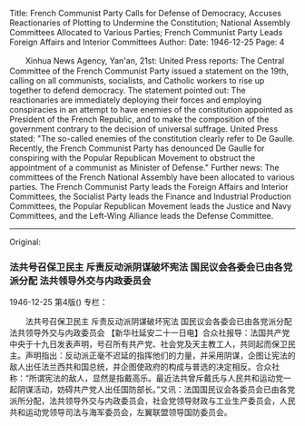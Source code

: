 Title: French Communist Party Calls for Defense of Democracy, Accuses Reactionaries of Plotting to Undermine the Constitution; National Assembly Committees Allocated to Various Parties; French Communist Party Leads Foreign Affairs and Interior Committees
Author:
Date: 1946-12-25
Page: 4

　　Xinhua News Agency, Yan'an, 21st: United Press reports: The Central Committee of the French Communist Party issued a statement on the 19th, calling on all communists, socialists, and Catholic workers to rise up together to defend democracy. The statement pointed out: The reactionaries are immediately deploying their forces and employing conspiracies in an attempt to have enemies of the constitution appointed as President of the French Republic, and to make the composition of the government contrary to the decision of universal suffrage. United Press stated: "The so-called enemies of the constitution clearly refer to De Gaulle. Recently, the French Communist Party has denounced De Gaulle for conspiring with the Popular Republican Movement to obstruct the appointment of a communist as Minister of Defense." Further news: The committees of the French National Assembly have been allocated to various parties. The French Communist Party leads the Foreign Affairs and Interior Committees, the Socialist Party leads the Finance and Industrial Production Committees, the Popular Republican Movement leads the Justice and Navy Committees, and the Left-Wing Alliance leads the Defense Committee.



<hr /> 

Original: 


### 法共号召保卫民主  斥责反动派阴谋破坏宪法  国民议会各委会已由各党派分配  法共领导外交与内政委员会

1946-12-25
第4版()
专栏：

　　法共号召保卫民主
    斥责反动派阴谋破坏宪法
    国民议会各委会已由各党派分配
    法共领导外交与内政委员会
    【新华社延安二十一日电】合众社报导：法国共产党中央于十九日发表声明，号召所有共产党、社会党及天主教工人，共同起而保卫民主。声明指出：反动派正毫不迟延的指挥他们的力量，并采用阴谋，企图让宪法的敌人出任法兰西共和国总统，并企图使政府的构成与普选的决定相反。合众社称：“所谓宪法的敌人，显然是指戴高乐。最近法共曾斥戴氏与人民共和运动党一起阴谋活动，妨碍共产党人出任国防部长。”又讯：法国国民议会各委员会已由各党派所分配，法共领导外交与内政委员会，社会党领导财政与工业生产委员会，人民共和运动党领导司法与海军委员会，左翼联盟领导国防委员会。
